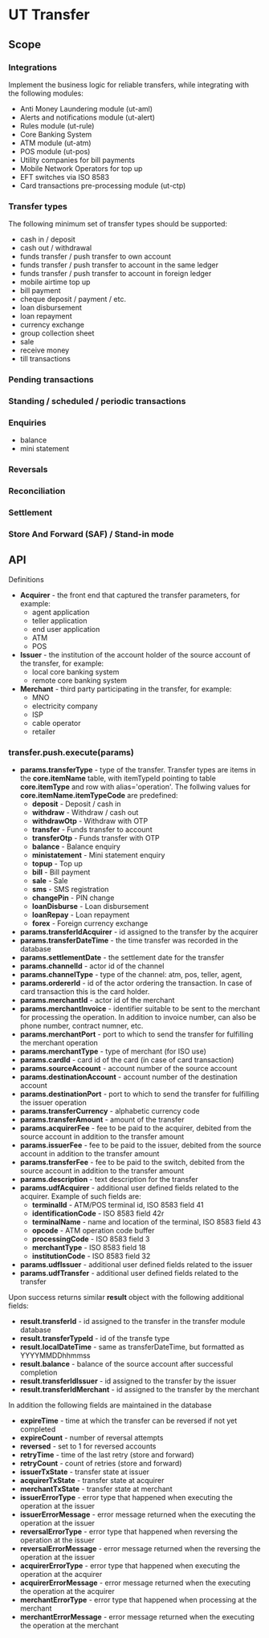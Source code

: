 # UT Transfer

## Scope

### Integrations

Implement the business logic for reliable transfers, while integrating with the following modules:

* Anti Money Laundering module (ut-aml)
* Alerts and notifications module (ut-alert)
* Rules module (ut-rule)
* Core Banking System
* ATM module (ut-atm)
* POS module (ut-pos)
* Utility companies for bill payments
* Mobile Network Operators for top up
* EFT switches via ISO 8583
* Card transactions pre-processing module (ut-ctp)

### Transfer types

The following minimum set of transfer types should be supported:

* cash in / deposit
* cash out / withdrawal
* funds transfer / push transfer to own account
* funds transfer / push transfer to account in the same ledger
* funds transfer / push transfer to account in foreign ledger
* mobile airtime top up
* bill payment
* cheque deposit / payment / etc.
* loan disbursement
* loan repayment
* currency exchange
* group collection sheet
* sale
* receive money
* till transactions

### Pending transactions

### Standing / scheduled / periodic transactions

### Enquiries

* balance
* mini statement

### Reversals

### Reconciliation

### Settlement

### Store And Forward (SAF) / Stand-in mode

## API

Definitions

* **Acquirer** - the front end that captured the transfer parameters, for example:
  * agent application
  * teller application
  * end user application
  * ATM
  * POS
* **Issuer** - the institution of the account holder of the source account of the transfer, for example:
  * local core banking system
  * remote core banking system
* **Merchant** - third party participating in the transfer, for example:
  * MNO
  * electricity company
  * ISP
  * cable operator
  * retailer

### transfer.push.execute(params)

* **params.transferType** - type of the transfer. Transfer types are items in the **core.itemName** table, with itemTypeId pointing to table **core.itemType** and row with alias='operation'. The follwing values for **core.itemName.itemTypeCode** are predefined:
  * **deposit** - Deposit / cash in
  * **withdraw** - Withdraw / cash out
  * **withdrawOtp** - Withdraw with OTP
  * **transfer** - Funds transfer to account
  * **transferOtp** - Funds transfer with OTP
  * **balance** - Balance enquiry
  * **ministatement** - Mini statement enquiry
  * **topup** - Top up
  * **bill** - Bill payment
  * **sale** - Sale
  * **sms** - SMS registration
  * **changePin** - PIN change
  * **loanDisburse** - Loan disbursement
  * **loanRepay** - Loan repayment
  * **forex** - Foreign currency exchange
* **params.transferIdAcquirer** - id assigned to the transfer by the acquirer
* **params.transferDateTime** - the time transfer was recorded in the database
* **params.settlementDate** - the settlement date for the transfer
* **params.channelId** - actor id of the channel
* **params.channelType** - type of the channel: atm, pos, teller, agent,
* **params.ordererId** - id of the actor ordering the transaction. In case of card transaction this is the card holder.
* **params.merchantId** - actor id of the merchant
* **params.merchantInvoice** - identifier suitable to be sent to the merchant for processing the operation. In addition to invoice number, can also be phone number, contract numner, etc.
* **params.merchantPort** - port to which to send the transfer for fulfilling the merchant operation
* **params.merchantType** - type of merchant (for ISO use)
* **params.cardId** - card id of the card (in case of card transaction)
* **params.sourceAccount** - account number of the source account
* **params.destinationAccount** - account number of the destination account
* **params.destinationPort** - port to which to send the transfer for fulfilling the issuer operation
* **params.transferCurrency** - alphabetic currency code
* **params.transferAmount** - amount of the transfer
* **params.acquirerFee** - fee to be paid to the acquirer, debited from the source account in addition to the transfer amount
* **params.issuerFee** - fee to be paid to the issuer, debited from the source account in addition to the transfer amount
* **params.transferFee** - fee to be paid to the switch, debited from the source account in addition to the transfer amount
* **params.description** - text description for the transfer
* **params.udfAcquirer** - additional user defined fields related to the acquirer. Example of such fields are:
    * **terminalId** - ATM/POS terminal id, ISO 8583 field 41
    * **identificationCode** - ISO 8583 field 42r
    * **terminalName** - name and location of the terminal, ISO 8583 field 43
    * **opcode** - ATM operation code buffer
    * **processingCode** - ISO 8583 field 3
    * **merchantType** - ISO 8583 field 18
    * **institutionCode** - ISO 8583 field 32
* **params.udfIssuer** - additional user defined fields related to the issuer
* **params.udfTransfer** - additional user defined fields related to the transfer

Upon success returns similar **result** object with the following additional fields:

* **result.transferId** - id assigned to the transfer in the transfer module database
* **result.transferTypeId** - id of the transfe type
* **result.localDateTime** - same as transferDateTime, but formatted as YYYYMMDDhhmmss
* **result.balance** - balance of the source account after successful completion
* **result.transferIdIssuer** - id assigned to the transfer by the issuer
* **result.transferIdMerchant** - id assigned to the transfer by the merchant

In addition the following fields are maintained in the database

* **expireTime** - time at which the transfer can be reversed if not yet completed
* **expireCount** - number of reversal attempts
* **reversed** - set to 1 for reversed accounts
* **retryTime** - time of the last retry (store and forward)
* **retryCount** - count of retries (store and forward)
* **issuerTxState** - transfer state at issuer
* **acquirerTxState** - transfer state at acquirer
* **merchantTxState** - transfer state at merchant
* **issuerErrorType** - error type that happened when executing the operation at the issuer
* **issuerErrorMessage** - error message returned when the executing the operation at the issuer
* **reversalErrorType** - error type that happened when reversing the operation at the issuer
* **reversalErrorMessage** - error message returned when the reversing the operation at the issuer
* **acquirerErrorType** - error type that happened when executing the operation at the acquirer
* **acquirerErrorMessage** - error message returned when the executing the operation at the acquirer
* **merchantErrorType** - error type that happened when processing at the merchant
* **merchantErrorMessage** - error message returned when the executing the operation at the merchant
